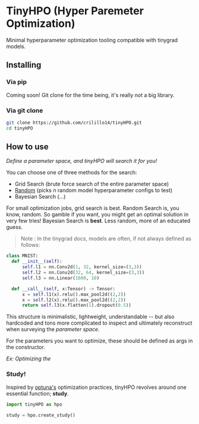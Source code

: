 # TinyHPO (Hyper Paremeter Optimization)

Minimal hyperparameter optimization tooling compatible with tinygrad models. 

## Installing


### Via pip
Coming soon! Git clone for the time being, it's really not a big library.

### Via git clone

```bash
git clone https://github.com/crilillo14/tinyHPO.git
cd tinyHPO
```

## How to use

*Define a parameter space, and tinyHPO will search it for you!*

You can choose one of three methods for the search:
+ Grid Search (brute force search of the entire parameter space)
+ [Random](https://www.kaggle.com/code/willkoehrsen/intro-to-model-tuning-grid-and-random-search) (picks n random model hyperparameter configs to test)
+ Bayesian Search (...)

For small optimization jobs, grid search is best. 
Random Search is, you know, random. So gamble if you want, you might get an optimal solution in very few tries!
Bayesian Search is **best**. Less random, more of an educated guess. 

> Note : In the tinygrad docs, models are often, if not always defined as follows:

```python
class MNIST:
  def __init__(self):
      self.l1 = nn.Conv2d(1, 32, kernel_size=(3,3))
      self.l2 = nn.Conv2d(32, 64, kernel_size=(3,3))
      self.l3 = nn.Linear(1600, 10)

  def __call__(self, x:Tensor) -> Tensor:
      x = self.l1(x).relu().max_pool2d((2,2))
      x = self.l2(x).relu().max_pool2d((2,2))
      return self.l3(x.flatten(1).dropout(0.5))
```

This structure is minimalistic, lightweight, understandable -- but also hardcoded and tons more complicated to inspect and ultimately reconstruct when surveying the _parameter space_.

For the parameters you want to optimize, these should be defined as args in the constructor.

*Ex: Optimizing the*


### Study!

Inspired by [optuna's](https://optuna.org/#code_examples) optimization practices, tinyHPO revolves around one essential function; **study**.

```python
import tinyHPO as hpo

study = hpo.create_study()


```


